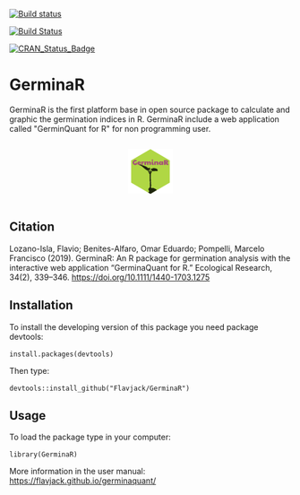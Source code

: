 [![Build status](https://ci.appveyor.com/api/projects/status/v3o938fhw0unvbs7?svg=true)](https://ci.appveyor.com/project/omarbenites/germinar)

[![Build Status](https://travis-ci.org/Flavjack/GerminaR.svg?branch=master)](https://travis-ci.org/Flavjack/GerminaR)

[![CRAN_Status_Badge](http://www.r-pkg.org/badges/version/GerminaR)](https://cran.r-project.org/package=GerminaR)

# GerminaR 

GerminaR is the first platform base in open source package to calculate and graphic the germination indices in R. GerminaR include a web application called "GerminQuant for R" for non programming user.

<div style="display:inline-block; width:100%"><p style="text-align:center"><a target="_blank" href="https://flavjack.github.io/germinaquant/"><img src="https://raw.githubusercontent.com/Flavjack/GerminaR/master/inst/GerminaQuant/www/favicon/android-chrome-256x256.png" style="height:80px" title="GerminaQuant" alt="GerminaQuant for R"></a></p></div>

## Citation

Lozano-Isla, Flavio; Benites-Alfaro, Omar Eduardo; Pompelli, Marcelo Francisco (2019). GerminaR: An R package for germination analysis with the interactive web application “GerminaQuant for R.” Ecological Research, 34(2), 339–346. <https://doi.org/10.1111/1440-1703.1275>

## Installation

To install the developing version of this package you need package devtools:

```{r eval=F}
install.packages(devtools)
```

Then type:

```{r eval=F}
devtools::install_github("Flavjack/GerminaR")
```

## Usage

To load the package type in your computer:

```{r eval=F}
library(GerminaR)
```

More information in the user manual: <https://flavjack.github.io/germinaquant/>

